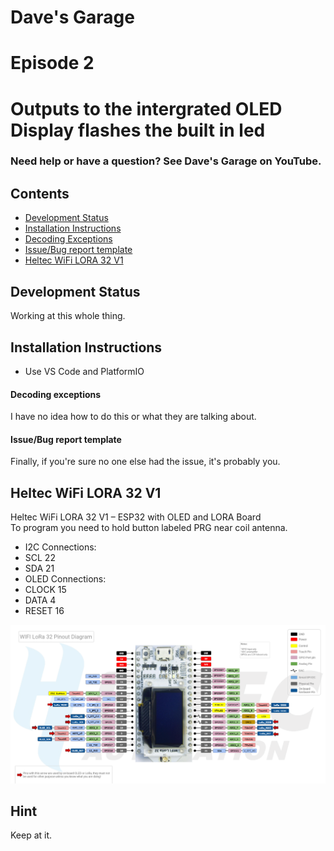 # Dave's Garage
# Episode 2
# Outputs to the intergrated OLED Display flashes the built in led

### Need help or have a question? See Dave's Garage on YouTube.

## Contents
- [Development Status](#development-status)
- [Installation Instructions](#installation-instructions)
- [Decoding Exceptions](#decoding-exceptions)
- [Issue/Bug report template](#issuebug-report-template)
- [Heltec WiFi LORA 32 V1](#Heltec-WiFi-LORA-32-V1)

## Development Status

Working at this whole thing.

## Installation Instructions
- Use VS Code and PlatformIO

#### Decoding exceptions

I have no idea how to do this or what they are talking about.

#### Issue/Bug report template

Finally, if you're sure no one else had the issue, it's probably you.

## Heltec WiFi LORA 32 V1
Heltec WiFi LORA 32 V1 – ESP32 with OLED and LORA Board<br/>
To program you need to hold button labeled PRG near coil antenna.<br/>
<ul>
    <li>I2C Connections:</li>
    <li>    SCL 22</li>
    <li>    SDA 21</li>
    <li>OLED Connections:</li>
    <li>    CLOCK 15</li>
    <li>    DATA 4</li>
    <li>    RESET 16</li>
</ul>

![Pin Functions](docs/WiFi-LORA-32-pinout-Diagram.png)

## Hint

Keep at it.